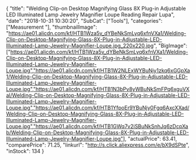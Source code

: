 {
	"title": "Welding Clip-on Desktop Magnifying Glass 8X Plug-in Adjustable LED Illuminated Lamp Jewelry Magnifier Loupe Reading Repair Lupa",
	"date": "2018-10-31 10:30:20",
	"SubCat": ["Tools"],
	"categories": ["Measurement "],
	"thumbnailImage": "https://ae01.alicdn.com/kf/HTB1Wza5v_dYBeNkSmLyq6xfnVXa1/Welding-Clip-on-Desktop-Magnifying-Glass-8X-Plug-in-Adjustable-LED-Illuminated-Lamp-Jewelry-Magnifier-Loupe.jpg_220x220.jpg",
	"BigImage": ["https://ae01.alicdn.com/kf/HTB1Wza5v_dYBeNkSmLyq6xfnVXa1/Welding-Clip-on-Desktop-Magnifying-Glass-8X-Plug-in-Adjustable-LED-Illuminated-Lamp-Jewelry-Magnifier-Loupe.jpg","https://ae01.alicdn.com/kf/HTB1W2NLExWYBuNjy1zkq6xGGpXa1/Welding-Clip-on-Desktop-Magnifying-Glass-8X-Plug-in-Adjustable-LED-Illuminated-Lamp-Jewelry-Magnifier-Loupe.jpg","https://ae01.alicdn.com/kf/HTB1N3bPv8yWBuNkSmFPq6xguVXal/Welding-Clip-on-Desktop-Magnifying-Glass-8X-Plug-in-Adjustable-LED-Illuminated-Lamp-Jewelry-Magnifier-Loupe.jpg","https://ae01.alicdn.com/kf/HTB1YfpoEr9YBuNjy0Fgq6AxcXXad/Welding-Clip-on-Desktop-Magnifying-Glass-8X-Plug-in-Adjustable-LED-Illuminated-Lamp-Jewelry-Magnifier-Loupe.jpg","https://ae01.alicdn.com/kf/HTB1GWq7v2iSBuNkSnhJq6zDcpXab/Welding-Clip-on-Desktop-Magnifying-Glass-8X-Plug-in-Adjustable-LED-Illuminated-Lamp-Jewelry-Magnifier-Loupe.jpg"],
	"actualPrice": 63.41,
	"comparePrice": 71.25,
	"linkurl": "http://s.click.aliexpress.com/e/bX9dSPte",
	"inStock": 134
}
